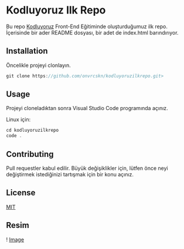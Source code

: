 # **Kodluyoruz Ilk Repo**

Bu repo [Kodluyoruz](https://kodluyoruz.org/tr/kodluyoruz/) Front-End Eğitiminde oluşturduğumuz ilk repo. İçerisinde bir ader README dosyası, bir adet de index.html barındırıyor.

## **Installation**

Öncelikle projeyi clonlayın.
```javascript
git clone https://github.com/onvrcskn/kodluyoruzilkrepo.git>
```

## **Usage** 

Projeyi cloneladıktan sonra Visual Studio Code programında açınız.

Linux için: 

```javascript
cd kodluyoruzilkrepo
code . 
```

## **Contributing**

Pull requestler kabul edilir. Büyük değişiklikler için, lütfen önce neyi değiştirmek istediğinizi tartışmak için bir konu açınız. 

## **License**

[MIT](mit.edu)

## Resim 

! [Image](https://picsum.photos/200/300) 